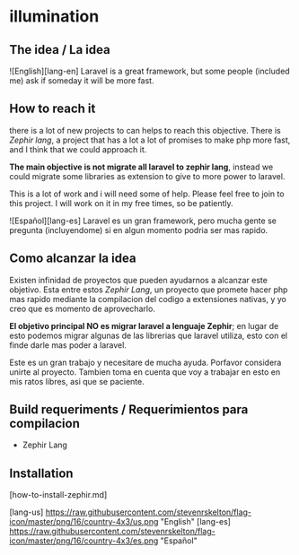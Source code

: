 # illumination


## The idea / La idea
![English][lang-en]
Laravel is a great framework, but some people (included me) ask if someday it will be more fast.

## How to reach it
there is a lot of new projects to can helps to reach this objective. There is *Zephir lang*, a project that has a lot a lot of promises to make php more fast, and I think that we could approach it.

**The main objective is not migrate all laravel to zephir lang**, instead we could migrate some libraries as extension to give to more power to laravel.

This is a lot of work and i will need some of help. Please feel free to join to this project.
I will work on it in my free times, so be patiently.

![Español][lang-es]
Laravel es un gran framework, pero mucha gente se pregunta (incluyendome) si en algun momento podria ser mas rapido.

## Como alcanzar la idea
Existen infinidad de proyectos que pueden ayudarnos a alcanzar este objetivo. Esta entre estos *Zephir Lang*, un proyecto que promete hacer php mas rapido mediante la compilacion del codigo a extensiones nativas, y yo creo que es momento de aprovecharlo.

**El objetivo principal NO es migrar laravel a lenguaje Zephir**; en lugar de esto podemos migrar algunas de las librerias que laravel utiliza, esto con el finde darle mas poder a laravel.

Este es un gran trabajo y necesitare de mucha ayuda. Porfavor considera unirte al proyecto.
Tambien toma en cuenta que voy a trabajar en esto en mis ratos libres, asi que se paciente.

## Build requeriments / Requerimientos para compilacion
- Zephir Lang

## Installation
[how-to-install-zephir.md]



[lang-us] https://raw.githubusercontent.com/stevenrskelton/flag-icon/master/png/16/country-4x3/us.png "English"
[lang-es] https://raw.githubusercontent.com/stevenrskelton/flag-icon/master/png/16/country-4x3/es.png "Español"